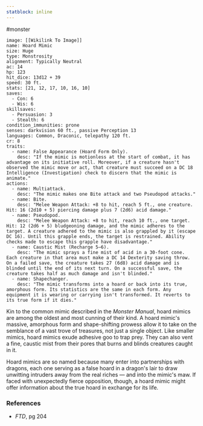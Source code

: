 ```yaml
---
statblock: inline
---
```

 #monster 

```statblock
image: [[Wikilink To Image]]
name: Hoard Mimic
size: Huge
type: Monstrosity
alignment: Typically Neutral
ac: 14
hp: 123
hit_dice: 13d12 + 39
speed: 30 ft.
stats: [21, 12, 17, 10, 16, 10]
saves:
  - Con: 6
  - Wis: 6
skillsaves:
  - Persuasion: 3
  - Stealth: 6
condition_immunities: prone
senses: darkvision 60 ft., passive Perception 13
languages: Common, Draconic, telepathy 120 ft.
cr: 8
traits:
  - name: False Appearance (Hoard Form Only).
    desc: "If the mimic is motionless at the start of combat, it has advantage on its initiative roll. Moreover, if a creature hasn't observed the mimic move or act, that creature must succeed on a DC 18 Intelligence (Investigation) check to discern that the mimic is animate."
actions:
  - name: Multiattack.
    desc: "The mimic makes one Bite attack and two Pseudopod attacks."
  - name: Bite.
    desc: "Melee Weapon Attack: +8 to hit, reach 5 ft., one creature. Hit: 16 (2d10 + 5) piercing damage plus 7 (2d6) acid damage."
  - name: Pseudopod.
    desc: "Melee Weapon Attack: +8 to hit, reach 10 ft., one target. Hit: 12 (2d6 + 5) bludgeoning damage, and the mimic adheres to the target. A creature adhered to the mimic is also grappled by it (escape DC 16). Until this grapple ends, the target is restrained. Ability checks made to escape this grapple have disadvantage."
  - name: Caustic Mist (Recharge 5–6).
    desc: "The mimic sprays a fine mist of acid in a 30-foot cone. Each creature in that area must make a DC 14 Dexterity saving throw. On a failed save, the creature takes 27 (6d8) acid damage and is blinded until the end of its next turn. On a successful save, the creature takes half as much damage and isn't blinded."
  - name: Shapechanger.
    desc: "The mimic transforms into a hoard or back into its true, amorphous form. Its statistics are the same in each form. Any equipment it is wearing or carrying isn't transformed. It reverts to its true form if it dies."
```

Kin to the common mimic described in the _Monster Manual_, hoard mimics are among the oldest and most cunning of their kind. A hoard mimic's massive, amorphous form and shape-shifting prowess allow it to take on the semblance of a vast trove of treasures, not just a single object. Like smaller mimics, hoard mimics exude adhesive goo to trap prey. They can also vent a fine, caustic mist from their pores that burns and blinds creatures caught in it.

Hoard mimics are so named because many enter into partnerships with dragons, each one serving as a false hoard in a dragon's lair to draw unwitting intruders away from the real riches — and into the mimic's maw. If faced with unexpectedly fierce opposition, though, a hoard mimic might offer information about the true hoard in exchange for its life.

### References

* _FTD_, pg 204
